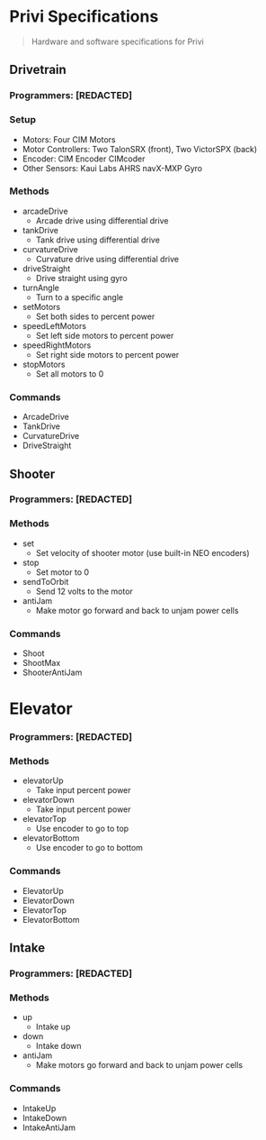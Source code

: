 # Privi Specifications
> Hardware and software specifications for Privi

## Drivetrain
### Programmers: [REDACTED]
### Setup
- Motors: Four CIM Motors
- Motor Controllers: Two TalonSRX (front), Two VictorSPX (back)
- Encoder: CIM Encoder CIMcoder
- Other Sensors: Kaui Labs AHRS navX-MXP Gyro
### Methods
- arcadeDrive
  - Arcade drive using differential drive
- tankDrive
  - Tank drive using differential drive
- curvatureDrive
  - Curvature drive using differential drive
- driveStraight
  - Drive straight using gyro
- turnAngle
  - Turn to a specific angle
- setMotors
  - Set both sides to percent power
- speedLeftMotors
  - Set left side motors to percent power
- speedRightMotors
  - Set right side motors to percent power
- stopMotors
  - Set all motors to 0
### Commands
- ArcadeDrive
- TankDrive
- CurvatureDrive
- DriveStraight

## Shooter
### Programmers: [REDACTED]
### Methods
- set
  - Set velocity of shooter motor (use built-in NEO encoders)
- stop
  - Set motor to 0
- sendToOrbit
  - Send 12 volts to the motor
- antiJam
  - Make motor go forward and back to unjam power cells
### Commands
- Shoot
- ShootMax
- ShooterAntiJam

# Elevator
### Programmers: [REDACTED]
### Methods
- elevatorUp
  - Take input percent power
- elevatorDown
  - Take input percent power
- elevatorTop
  - Use encoder to go to top
- elevatorBottom
  - Use encoder to go to bottom
### Commands
- ElevatorUp
- ElevatorDown
- ElevatorTop
- ElevatorBottom

## Intake
### Programmers: [REDACTED]
### Methods
- up
  - Intake up
- down
  - Intake down
- antiJam
  - Make motors go forward and back to unjam power cells
### Commands
- IntakeUp
- IntakeDown
- IntakeAntiJam
